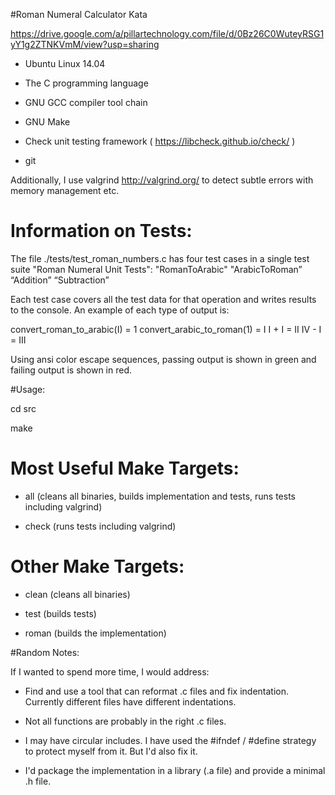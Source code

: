 #Roman Numeral Calculator Kata  

https://drive.google.com/a/pillartechnology.com/file/d/0Bz26C0WuteyRSG1yY1g2ZTNKVmM/view?usp=sharing  

- Ubuntu Linux 14.04

- The C programming language

- GNU GCC compiler tool chain

- GNU Make

- Check unit testing framework ( https://libcheck.github.io/check/ )

- git

Additionally, I use valgrind http://valgrind.org/ to detect subtle errors with memory management etc.

# Information on Tests:

The file ./tests/test_roman_numbers.c has four test cases in a single test suite "Roman Numeral Unit Tests":
"RomanToArabic"
"ArabicToRoman”
“Addition”
“Subtraction”

Each test case covers all the test data for that operation and writes results to the console.
An example of each type of output is:

convert_roman_to_arabic(I) = 1
convert_arabic_to_roman(1) = I
I + I = II
IV - I = III

Using ansi color escape sequences, passing output is shown in green and failing output is shown in red.

#Usage:

cd src

make


# Most Useful Make Targets:

- all (cleans all binaries, builds implementation and tests, runs tests including valgrind)

- check (runs tests including valgrind)

# Other Make Targets:

- clean (cleans all binaries)

- test (builds tests)

- roman (builds the implementation)


#Random Notes:

If I wanted to spend more time, I would address:

- Find and use a tool that can reformat .c files and fix indentation. Currently different files have different indentations.

- Not all functions are probably in the right .c files.

- I may have circular includes. I have used the #ifndef / #define strategy to protect myself from it. But I'd also fix it.

- I'd package the implementation in a library (.a file) and provide a minimal .h file.


 
